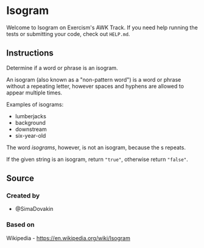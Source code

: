 # Isogram

Welcome to Isogram on Exercism's AWK Track.
If you need help running the tests or submitting your code, check out `HELP.md`.

## Instructions

Determine if a word or phrase is an isogram.

An isogram (also known as a "non-pattern word") is a word or phrase without a repeating letter, however spaces and hyphens are allowed to appear multiple times.

Examples of isograms:

- lumberjacks
- background
- downstream
- six-year-old

The word _isograms_, however, is not an isogram, because the s repeats.

If the given string is an isogram, return `"true"`, otherwise return `"false"`.

## Source

### Created by

- @SimaDovakin

### Based on

Wikipedia - https://en.wikipedia.org/wiki/Isogram